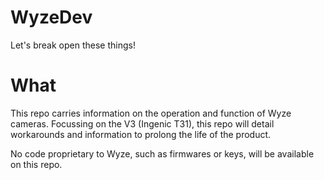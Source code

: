 # WyzeDev

Let's break open these things!

# What

This repo carries information on the operation and function of Wyze cameras. Focussing on the V3 (Ingenic T31), this repo will detail workarounds and information to prolong the life of the product.

No code proprietary to Wyze, such as firmwares or keys, will be available on this repo.
